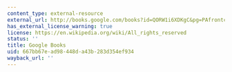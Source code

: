 ```yaml
---
content_type: external-resource
external_url: http://books.google.com/books?id=QORW1i6XDKgC&pg=PAfrontcover
has_external_license_warning: true
license: https://en.wikipedia.org/wiki/All_rights_reserved
status: ''
title: Google Books
uid: 667bb67e-ad98-448d-a43b-283d354ef934
wayback_url: ''
---
```

